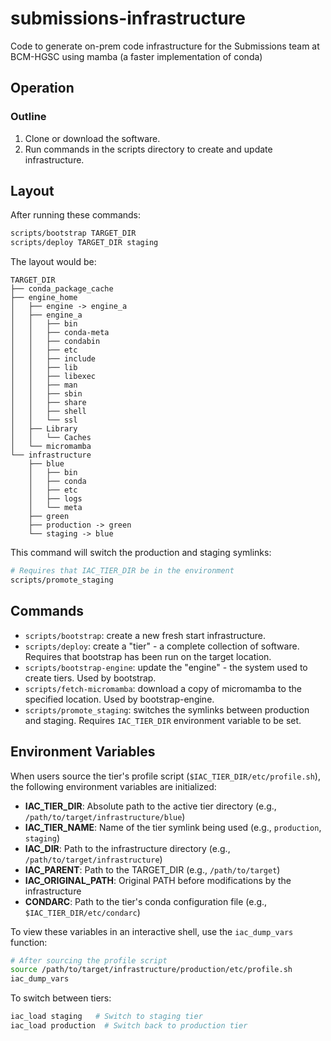 # submissions-infrastructure

Code to generate on-prem code infrastructure for the Submissions team at BCM-HGSC using mamba (a faster implementation of conda)

## Operation

### Outline

1. Clone or download the software.
2. Run commands in the scripts directory to create and update infrastructure.

## Layout

After running these commands:

```bash
scripts/bootstrap TARGET_DIR
scripts/deploy TARGET_DIR staging
```

The layout would be:

```
TARGET_DIR
├── conda_package_cache
├── engine_home
│   ├── engine -> engine_a
│   ├── engine_a
│   │   ├── bin
│   │   ├── conda-meta
│   │   ├── condabin
│   │   ├── etc
│   │   ├── include
│   │   ├── lib
│   │   ├── libexec
│   │   ├── man
│   │   ├── sbin
│   │   ├── share
│   │   ├── shell
│   │   └── ssl
│   ├── Library
│   │   └── Caches
│   └── micromamba
└── infrastructure
    ├── blue
    │   ├── bin
    │   ├── conda
    │   ├── etc
    │   ├── logs
    │   └── meta
    ├── green
    ├── production -> green
    └── staging -> blue
```

This command will switch the production and staging symlinks:

```bash
# Requires that IAC_TIER_DIR be in the environment
scripts/promote_staging
```

## Commands

- `scripts/bootstrap`: create a new fresh start infrastructure.
- `scripts/deploy`: create a "tier" - a complete collection of software. Requires that bootstrap has been run on the target location.
- `scripts/bootstrap-engine`: update the "engine" - the system used to create tiers. Used by bootstrap.
- `scripts/fetch-micromamba`: download a copy of micromamba to the specified location. Used by bootstrap-engine.
- `scripts/promote_staging`: switches the symlinks between production and staging. Requires `IAC_TIER_DIR` environment variable to be set.

## Environment Variables

When users source the tier's profile script (`$IAC_TIER_DIR/etc/profile.sh`), the following environment variables are initialized:

- **IAC_TIER_DIR**: Absolute path to the active tier directory (e.g., `/path/to/target/infrastructure/blue`)
- **IAC_TIER_NAME**: Name of the tier symlink being used (e.g., `production`, `staging`)
- **IAC_DIR**: Path to the infrastructure directory (e.g., `/path/to/target/infrastructure`)
- **IAC_PARENT**: Path to the TARGET_DIR (e.g., `/path/to/target`)
- **IAC_ORIGINAL_PATH**: Original PATH before modifications by the infrastructure
- **CONDARC**: Path to the tier's conda configuration file (e.g., `$IAC_TIER_DIR/etc/condarc`)

To view these variables in an interactive shell, use the `iac_dump_vars` function:

```bash
# After sourcing the profile script
source /path/to/target/infrastructure/production/etc/profile.sh
iac_dump_vars
```

To switch between tiers:

```bash
iac_load staging   # Switch to staging tier
iac_load production  # Switch back to production tier
```
